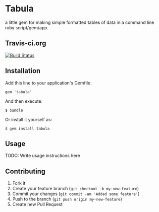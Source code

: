# Tabula

a little gem for making simple formatted tables of data in a command line ruby script/gem/app.

## Travis-ci.org
[![Build Status](https://travis-ci.org/QuantumGeordie/tabula.png)](https://travis-ci.org/QuantumGeordie/tabula)

## Installation

Add this line to your application's Gemfile:

    gem 'tabula'

And then execute:

    $ bundle

Or install it yourself as:

    $ gem install tabula

## Usage

TODO: Write usage instructions here

## Contributing

1. Fork it
2. Create your feature branch (`git checkout -b my-new-feature`)
3. Commit your changes (`git commit -am 'Added some feature'`)
4. Push to the branch (`git push origin my-new-feature`)
5. Create new Pull Request
